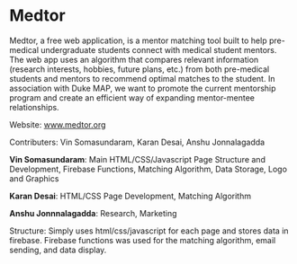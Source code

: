 # Medtor

Medtor, a free web application, is a mentor matching tool built to help pre-medical undergraduate students connect with medical student mentors. The web app uses an algorithm that compares relevant information (research interests, hobbies, future plans, etc.) from both pre-medical students and mentors to recommend optimal matches to the student. In association with Duke MAP, we want to promote the current mentorship program and create an efficient way of expanding mentor-mentee relationships. 

Website: www.medtor.org

Contributers: Vin Somasundaram, Karan Desai, Anshu Jonnalagadda

  <b>Vin Somasundaram</b>: Main HTML/CSS/Javascript Page Structure and Development, Firebase Functions, Matching Algorithm, Data Storage, Logo and Graphics

  <b>Karan Desai</b>: HTML/CSS Page Development, Matching Algorithm

  <b>Anshu Jonnnalagadda</b>: Research, Marketing

Structure: Simply uses html/css/javascript for each page and stores data in firebase. Firebase functions was used for the matching algorithm, email sending, and data display. 




